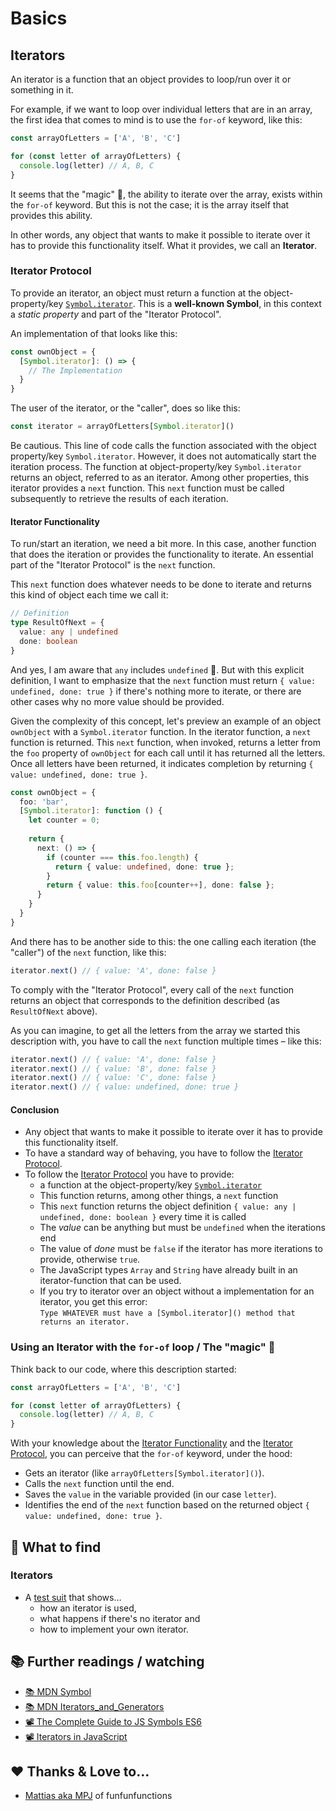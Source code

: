 # Basics

## Iterators

An iterator is a function that an object provides to loop/run over it or something in it.

For example, if we want to loop over individual letters that are in an array,
the first idea that comes to mind is to use the `for-of` keyword, like this:

```typescript
const arrayOfLetters = ['A', 'B', 'C']

for (const letter of arrayOfLetters) {
  console.log(letter) // A, B, C
}
```

It seems that the "magic" 💫, the ability to iterate over the array, exists within the `for-of` keyword.
But this is not the case; it is the array itself that provides this ability.

In other words, any object that wants to make it possible to iterate over it has to provide this functionality itself.
What it provides, we call an **Iterator**.

### Iterator Protocol

To provide an iterator, an object must return a function at the object-property/key
[`Symbol.iterator`](https://developer.mozilla.org/en-US/docs/Web/JavaScript/Reference/Global_Objects/Symbol/iterator).
This is a **well-known Symbol**, in this context a _static property_ and part of the "Iterator Protocol".

An implementation of that looks like this:

```typescript
const ownObject = {
  [Symbol.iterator]: () => {
    // The Implementation
  }
}
```

The user of the iterator, or the "caller", does so like this:

```typescript
const iterator = arrayOfLetters[Symbol.iterator]()
```

Be cautious. This line of code calls the function associated with the object property/key `Symbol.iterator`.
However, it does not automatically start the iteration process. The function at object-property/key
`Symbol.iterator` returns an object, referred to as an iterator. Among other properties, this iterator provides
a `next` function. This `next` function must be called subsequently to retrieve the results of each iteration.

#### Iterator Functionality

To run/start an iteration, we need a bit more. In this case, another function that does the iteration or
provides the functionality to iterate. An essential part of the "Iterator Protocol" is the `next` function.

This `next` function does whatever needs to be done to iterate and returns this kind of object each time we
call it:

```typescript
// Definition
type ResultOfNext = {
  value: any | undefined
  done: boolean
}
```

And yes, I am aware that `any` includes `undefined` 🤷‍. But with this explicit definition, I want to emphasize that the
`next` function must return `{ value: undefined, done: true }` if there's nothing more to iterate, or there are other
cases why no more value should be provided.

Given the complexity of this concept, let's preview an example of an object `ownObject` with a `Symbol.iterator`
function. In the iterator function, a `next` function is returned. This `next` function, when invoked, returns a
letter from the `foo` property of `ownObject` for each call until it has returned all the letters. Once all letters
have been returned, it indicates completion by returning `{ value: undefined, done: true }`.

```typescript
const ownObject = {
  foo: 'bar',
  [Symbol.iterator]: function () {
    let counter = 0;
    
    return {
      next: () => {
        if (counter === this.foo.length) {
          return { value: undefined, done: true };
        }
        return { value: this.foo[counter++], done: false };
      }
    }
  }
}
```

And there has to be another side to this: the one calling each iteration (the "caller") of the `next` function, like
this:

```typescript
iterator.next() // { value: 'A', done: false }
```

To comply with the "Iterator Protocol", every call of the `next` function returns an object that corresponds to the
definition described (as `ResultOfNext` above).

As you can imagine, to get all the letters from the array we started this description with, you have to call the
`next` function multiple times – like this:

```typescript
iterator.next() // { value: 'A', done: false }
iterator.next() // { value: 'B', done: false }
iterator.next() // { value: 'C', done: false }
iterator.next() // { value: undefined, done: true }
```

#### Conclusion

- Any object that wants to make it possible to iterate over it has to provide this functionality itself.
- To have a standard way of behaving, you have to follow the [Iterator Protocol](#iterator-protocol).
- To follow the [Iterator Protocol](#iterator-protocol) you have to provide:
  - a function at the object-property/key [`Symbol.iterator`](https://developer.mozilla.org/en-US/docs/Web/JavaScript/Reference/Global_Objects/Symbol/iterator)
  - This function returns, among other things, a `next` function
  - This `next` function returns the object definition `{ value: any | undefined, done: boolean }` every time it is called
  - The _value_ can be anything but must be `undefined` when the iterations end
  - The value of _done_ must be `false` if the iterator has more iterations to provide, otherwise `true`.
  - The JavaScript types `Array` and `String` have already built in an iterator-function that can be used.
  - If you try to iterator over an object without a implementation for an iterator, you get this error: <br/>
    `Type WHATEVER must have a [Symbol.iterator]() method that returns an iterator.`

### Using an Iterator with the `for-of` loop / The "magic" 💫

Think back to our code, where this description started:

```typescript
const arrayOfLetters = ['A', 'B', 'C']

for (const letter of arrayOfLetters) {
  console.log(letter) // A, B, C
}
```

With your knowledge about the [Iterator Functionality](#iterator-functionality) and the [Iterator Protocol](#iterator-protocol), you can perceive that the `for-of` keyword, under the hood:

- Gets an iterator (like `arrayOfLetters[Symbol.iterator]()`).
- Calls the `next` function until the end.
- Saves the `value` in the variable provided (in our case `letter`).
- Identifies the end of the `next` function based on the returned object `{ value: undefined, done: true }`.

## 👀 What to find

### Iterators

- A [test suit](./iterators.test.ts) that shows…
  - how an iterator is used,
  - what happens if there's no iterator and
  - how to implement your own iterator.

## 📚 Further readings / watching

- [📚 MDN Symbol](https://developer.mozilla.org/en-US/docs/Web/JavaScript/Reference/Global_Objects/Symbol)
- [📚 MDN Iterators_and_Generators](https://developer.mozilla.org/en-US/docs/Web/JavaScript/Guide/Iterators_and_Generators)
- [📽 The Complete Guide to JS Symbols ES6](https://www.youtube.com/watch?v=4J5hnOCj69w)
- ️[📽 Iterators in JavaScript](https://youtu.be/W4brAobC2Hc?si=cqBaFy3MNIJKUqwu)

## ❤️ Thanks & Love to…

- [Mattias aka MPJ](https://github.com/mpj) of funfunfunctions
